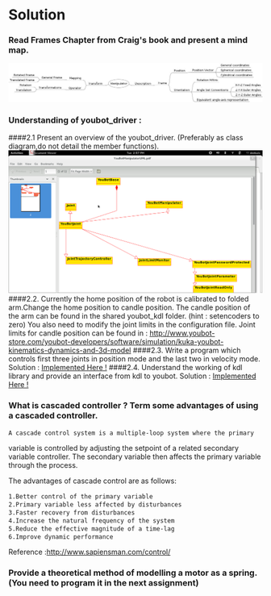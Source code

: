 Solution
=======


### Read Frames Chapter from Craig's book and present a mind map.
![Craigs](Manipulator.jpeg)
### Understanding of youbot_driver :
####2.1 Present an overview of the youbot_driver. (Preferably as class diagram,do not detail the member functions).
![UML](YouBotManipulatorUML.png)
####2.2. Currently the home position of the robot is calibrated to folded arm.Change the home position to candle position.
             The candle position of the arm can be found in the shared
youbot_kdl folder. (hint : setencoders to zero)
         You also need to modify the joint limits in the configuration file.
         Joint limits for candle position can be found in :
         http://www.youbot-store.com/youbot-developers/software/simulation/kuka-youbot-kinematics-dynamics-and-3d-model
####2.3. Write a program which controls first three joints in position mode and the last two in velocity mode.
        Solution : [Implemented Here !](code/src/main.cpp)
####2.4. Understand the working of kdl library and provide an interface from kdl to youbot.
        Solution : [Implemented Here !](code/src/mainInterface.cpp)
### What is cascaded controller ? Term some advantages of using a cascaded   controller.

    A cascade control system is a multiple-loop system where the primary
variable is controlled by adjusting the setpoint of a related secondary
variable controller. The secondary variable then affects the primary variable
through the process.

The advantages of cascade control are as follows:


    1.Better control of the primary variable
    2.Primary variable less affected by disturbances
    3.Faster recovery from disturbances
    4.Increase the natural frequency of the system
    5.Reduce the effective magnitude of a time-lag
    6.Improve dynamic performance

Reference :http://www.sapiensman.com/control/
### Provide a theoretical method of modelling a motor as a spring. (You need to  program it in the next assignment)
